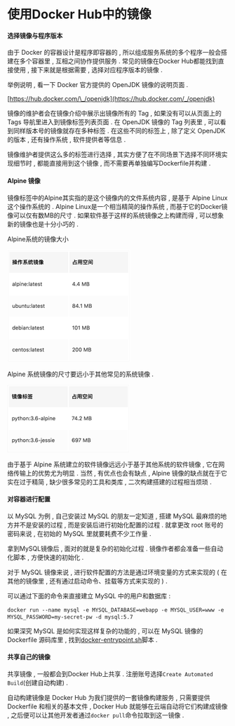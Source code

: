# 使用Docker Hub中的镜像

#### 选择镜像与程序版本

由于 Docker 的容器设计是程序即容器的 , 所以组成服务系统的多个程序一般会搭建在多个容器里 , 互相之间协作提供服务 . 常见的镜像在Docker Hub都能找到直接使用 , 接下来就是根据需要 , 选择对应程序版本的镜像 .

举例说明 , 看一下 Docker 官方提供的 OpenJDK 镜像的说明页面 .

[https://hub.docker.com/\_/openjdk](https://hub.docker.com/_/openjdk)

镜像的维护者会在镜像介绍中展示出镜像所有的 Tag , 如果没有可以从页面上的 Tags 导航里进入到镜像标签列表页面 . 在 OpenJDK 镜像的 Tag 列表里 , 可以看到同样版本号的镜像就存在多种标签 . 在这些不同的标签上 , 除了定义 OpenJDK 的版本 , 还有操作系统 , 软件提供者等信息 .

镜像维护者提供这么多的标签进行选择 , 其实方便了在不同场景下选择不同环境实现细节时 , 都能直接用到这个镜像 , 而不需要再单独编写Dockerfile并构建 .

#### Alpine 镜像

镜像标签中的Alpine其实指的是这个镜像内的文件系统内容 , 是基于 Alpine Linux 这个操作系统的 . Alpine Linux是一个相当精简的操作系统 , 而基于它的Docker镜像可以仅有数MB的尺寸 . 如果软件基于这样的系统镜像之上构建而得 , 可以想象新的镜像也是十分小巧的 .

Alpine系统的镜像大小

![](/assets/alpine.png)

Alpine 系统镜像的尺寸要远小于其他常见的系统镜像 .

![](/assets/alpinepython.png)

由于基于 Alpine 系统建立的软件镜像远远小于基于其他系统的软件镜像 , 它在网络传输上的优势尤为明显 . 当然 , 有优点也会有缺点 , Alpine 镜像的缺点就在于它实在过于精简 , 缺少很多常见的工具和类库 , 二次构建搭建的过程相当烦琐 .

#### 对容器进行配置

以 MySQL 为例 , 自己安装过 MySQL 的朋友一定知道 , 搭建 MySQL 最麻烦的地方并不是安装的过程 , 而是安装后进行初始化配置的过程 . 就拿更改 root 账号的密码来说 , 在初始的 MySQL 里就要耗费不少工作量 .

拿到MySQL镜像后 , 面对的就是复杂的初始化过程 . 镜像作者都会准备一些自动化脚本 , 方便快速的初始化 .

对于 MySQL 镜像来说 , 进行软件配置的方法是通过环境变量的方式来实现的 \( 在其他的镜像里 , 还有通过启动命令、挂载等方式来实现的 \) .

可以通过下面的命令来直接建立 MySQL 中的用户和数据库 :

```
docker run --name mysql -e MYSQL_DATABASE=webapp -e MYSQL_USER=www -e MYSQL_PASSWORD=my-secret-pw -d mysql:5.7
```

如果深究 MySQL 是如何实现这样复杂的功能的 , 可以在 MySQL 镜像的 Dockerfile 源码库里 , 找到[docker-entrypoint.sh](https://link.juejin.im/?target=https%3A%2F%2Fgithub.com%2Fdocker-library%2Fmysql%2Fblob%2Fmaster%2F5.7%2Fdocker-entrypoint.sh)脚本 .

#### 共享自己的镜像

共享镜像 , 一般都会到Docker Hub上共享 . 注册账号选择`Create Automated Build`\(创建自动构建\) . 

自动构建镜像是 Docker Hub 为我们提供的一套镜像构建服务 , 只需要提供 Dockerfile 和相关的基本文件 , Docker Hub 就能够在云端自动将它们构建成镜像 , 之后便可以让其他开发者通过`docker pull`命令拉取到这一镜像 . 

